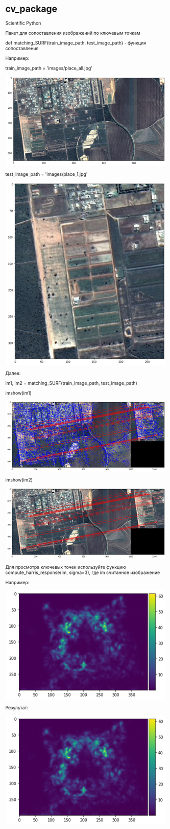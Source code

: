 # cv_package
Scientific Python


Пакет для сопоставления изображений по ключевым точкам


def matching_SURF(train_image_path, test_image_path) - функция сопоставления

Например:

train_image_path = 'images/place_all.jpg'

<p align="center">
  <img src="index1.png" width="500">
</p>

test_image_path = 'images/place_1.jpg'


<p align="center">
  <img src="index2.png" width="500">
</p>


Далее:

im1, im2 = matching_SURF(train_image_path, test_image_path)

imshow(im1)

<p align="center">
  <img src="index3.png" width="500">
</p>

imshow(im2)

<p align="center">
  <img src="index4.png" width="500">
</p>

Для просмотра ключевых точек используйте функцию
compute_harris_response(im, sigma=3), где im считанное изображение

Например:

<p align="center">
  <img src="index9.png" width="500">
</p>

Результат:

<p align="center">
  <img src="index9.png" width="500">
</p>

